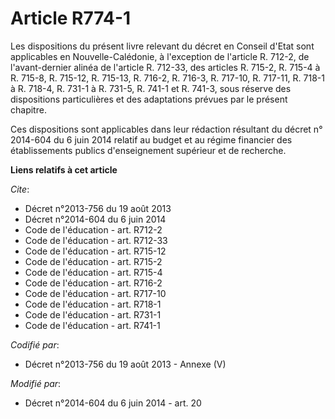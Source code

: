 # Article R774-1

Les dispositions du présent livre relevant du décret en Conseil d'Etat sont applicables en Nouvelle-Calédonie, à l'exception
de l'article R. 712-2, de l'avant-dernier alinéa de l'article R. 712-33, des articles R. 715-2, R. 715-4 à R. 715-8, R.
715-12, R. 715-13, R. 716-2, R. 716-3, R. 717-10, R. 717-11, R. 718-1 à R. 718-4, R. 731-1 à R. 731-5, R. 741-1 et R. 741-3,
sous réserve des dispositions particulières et des adaptations prévues par le présent chapitre. 

Ces dispositions sont applicables dans leur rédaction résultant du décret n° 2014-604 du 6 juin 2014 relatif au budget et au
régime financier des établissements publics d'enseignement supérieur et de recherche.

**Liens relatifs à cet article**

_Cite_:

  - Décret n°2013-756 du 19 août 2013
  - Décret n°2014-604 du 6 juin 2014
  - Code de l'éducation - art. R712-2
  - Code de l'éducation - art. R712-33
  - Code de l'éducation - art. R715-12
  - Code de l'éducation - art. R715-2
  - Code de l'éducation - art. R715-4
  - Code de l'éducation - art. R716-2
  - Code de l'éducation - art. R717-10
  - Code de l'éducation - art. R718-1
  - Code de l'éducation - art. R731-1
  - Code de l'éducation - art. R741-1

_Codifié par_:

  - Décret n°2013-756 du 19 août 2013 -  Annexe (V)

_Modifié par_:

  - Décret n°2014-604 du 6 juin 2014 - art. 20

